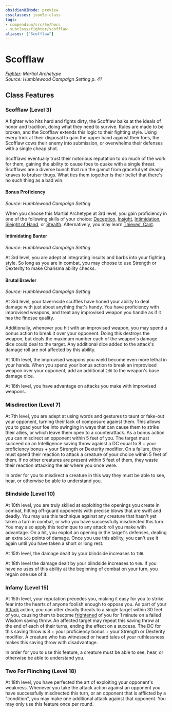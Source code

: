 ```yaml
---
obsidianUIMode: preview
cssclasses: json5e-class
tags:
- compendium/src/5e/hwcs
- subclass/fighter/scofflaw
aliases: ["Scofflaw"]
---
```

# Scofflaw
*[Fighter](fighter.md): Martial Archetype*  
*Source: Humblewood Campaign Setting p. 41*  


## Class Features

### Scofflaw (Level 3)

A fighter who hits hard and fights dirty, the Scofflaw balks at the ideals of honor and tradition, doing what they need to survive. Rules are made to be broken, and the Scofflaw extends this logic to their fighting style. Using every trick at their disposal to gain the upper hand against their foes, the Scofflaw cows their enemy into submission, or overwhelms their defenses with a single cheap shot.

Scofflaws eventually trust their notorious reputation to do much of the work for them, gaining the ability to cause foes to quake with a single threat. Scofflaws are a diverse bunch that run the gamut from graceful yet deadly knaves to bruiser thugs. What ties them together is their belief that there's no such thing as a bad win.

#### Bonus Proficiency
_Source: Humblewood Campaign Setting_

When you choose this Martial Archetype at 3rd level, you gain proficiency in one of the following skills of your choice: [Deception](/Systems/5e/rules/skills.md#Deception), [Insight](/Systems/5e/rules/skills.md#Insight), [Intimidation](/Systems/5e/rules/skills.md#Intimidation), [Sleight of Hand](/Systems/5e/rules/skills.md#Sleight%20of%20Hand), or [Stealth](/Systems/5e/rules/skills.md#Stealth). Alternatively, you may learn [Thieves' Cant](/Systems/5e/classes/rogue.md).

#### Intimidating Banter
_Source: Humblewood Campaign Setting_

At 3rd level, you are adept at integrating insults and barbs into your fighting style. So long as you are in combat, you may choose to use Strength or Dexterity to make Charisma ability checks.

#### Brutal Brawler
_Source: Humblewood Campaign Setting_

At 3rd level, your tavernside scuffles have honed your ability to deal damage with just about anything that's handy. You have proficiency with improvised weapons, and treat any improvised weapon you handle as if it has the finesse quality.

Additionally, whenever you hit with an improvised weapon, you may spend a bonus action to break it over your opponent. Doing this destroys the weapon, but deals the maximum number each of the weapon's damage dice could deal to the target. Any additional dice added to the attack's damage roll are not affected by this ability.

At 10th level, the improvised weapons you wield become even more lethal in your hands. When you spend your bonus action to break an improvised weapon over your opponent, add an additional `2d6` to the weapon's base damage dice.

At 18th level, you have advantage on attacks you make with improvised weapons.

### Misdirection (Level 7)

At 7th level, you are adept at using words and gestures to taunt or fake-out your opponent, turning their lack of composure against them. This allows you to goad your foe into swinging in ways that can cause them to strike their allies, or which leave them open to a counterattack. As a bonus action you can misdirect an opponent within 5 feet of you. The target must succeed on an Intelligence saving throw against a DC equal to 8 + your proficiency bonus + your Strength or Dexterity modifier. On a failure, they must spend their reaction to attack a creature of your choice within 5 feet of them. If no other creatures are present within 5 feet of them, they waste their reaction attacking the air where you once were.

In order for you to misdirect a creature in this way they must be able to see, hear, or otherwise be able to understand you.

### Blindside (Level 10)

At 10th level, you are truly skilled at exploiting the openings you create in combat, hitting off-guard opponents with precise blows that are swift and deadly. You may use this technique against any creature that hasn't yet taken a turn in combat, or who you have successfully misdirected this turn. You may also apply this technique to any attack roll you make with advantage. On a hit, you exploit an opening in the target's defenses, dealing an extra `5d6` points of damage. Once you use this ability, you can't use it again until you have taken a short or long rest.

At 15th level, the damage dealt by your blindside increases to `7d6`.

At 18th level the damage dealt by your blindside increases to `9d6`. If you have no uses of this ability at the beginning of combat on your turn, you regain one use of it.

### Infamy (Level 15)

At 15th level, your reputation precedes you, making it easy for you to strike fear into the hearts of anyone foolish enough to oppose you. As part of your [Attack](/Systems/5e/rules/actions.md#Attack) action, you can utter deadly threats to a single target within 30 feet of you, causing them to become [frightened](/Systems/5e/rules/conditions.md#frightened) of you for 1 minute on a failed Wisdom saving throw. An affected target may repeat this saving throw at the end of each of their turns, ending the effect on a success. The DC for this saving throw is 8 + your proficiency bonus + your Strength or Dexterity modifier. A creature who has witnessed or heard tales of your ruthlessness makes this saving throw with disadvantage.

In order for you to use this feature, a creature must be able to see, hear, or otherwise be able to understand you.

### Two For Flinching (Level 18)

At 18th level, you have perfected the art of exploiting your opponent's weakness. Whenever you take the attack action against an opponent you have successfully misdirected this turn, or an opponent that is afflicted by a "condition", you may make one additional attack against that opponent. You may only use this feature once per round.